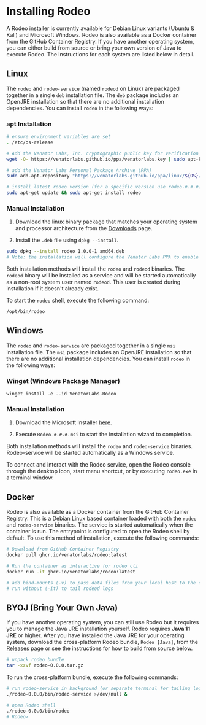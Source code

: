 # Installing Rodeo

A Rodeo installer is currently available for Debian Linux variants (Ubuntu & Kali) and Microsoft Windows. Rodeo is also available as a Docker container from the GitHub Container Registry. If you have another operating system, you can either build from source or bring your own version of Java to execute Rodeo. The instructions for each system are listed below in detail.

## Linux

The `rodeo` and `rodeo-service` (named `rodeod` on Linux) are packaged together in a single `deb` installation file. The `deb` package includes an OpenJRE installation so that there are no additional installation dependencies. You can install `rodeo` in the following ways:

### apt Installation

```sh
# ensure environment variables are set
. /etc/os-release

# Add the Venator Labs, Inc. cryptographic public key for verification
wget -O- https://venatorlabs.github.io/ppa/venatorlabs.key | sudo apt-key add -

# add the Venator Labs Personal Package Archive (PPA)
sudo add-apt-repository "https://venatorlabs.github.io/ppa/linux/${OS}/${codename}"

# install latest rodeo version (for a specific version use rodeo-#.#.#)
sudo apt-get update && sudo apt-get install rodeo
```

### Manual Installation

1. Download the linux binary package that matches your operating system and processor architecture from the [Downloads](https://venatorlabs.github.io/ppa/linux) page.

2. Install the `.deb` file using `dpkg --install`.

```sh
sudo dpkg --install rodeo_1.0.0-1_amd64.deb
# Note: the installation will configure the Venator Labs PPA to enable updates
```

Both installation methods will install the `rodeo` and `rodeod` binaries. The `rodeod` binary will be installed as a service and will be started automatically as a non-root system user named `rodeod`. This user is created during installation if it doesn't already exist.

To start the `rodeo` shell, execute the following command:

```sh
/opt/bin/rodeo
```

## Windows

The `rodeo` and `rodeo-service` are packaged together in a single `msi` installation file. The `msi` package includes an OpenJRE installation so that there are no additional installation dependencies. You can install `rodeo` in the following ways:

### Winget (Windows Package Manager)

```pwsh
winget install -e --id VenatorLabs.Rodeo
```

### Manual Installation

1. Download the Microsoft Installer [here](https://venatorlabs.github.io/ppa/windows/).

2. Execute `Rodeo-#.#.#.msi` to start the installation wizard to completion.

Both installation methods will install the `rodeo` and `rodeo-service` binaries. Rodeo-service will be started automatically as a Windows service.

To connect and interact with the Rodeo service, open the Rodeo console through the desktop icon, start menu shortcut, or by executing `rodeo.exe` in a terminal window.

## Docker

Rodeo is also available as a Docker container from the GitHub Container Registry. This is a Debian Linux based container loaded with both the `rodeo` and `rodeo-service` binaries. The service is started automatically when the container is run. The entrypoint is configured to open the Rodeo shell by default. To use this method of installation, execute the following commands:

```sh
# Download from GitHub Container Registry
docker pull ghcr.io/venatorlabs/rodeo:latest

# Run the container as interactive for rodeo cli
docker run -it ghcr.io/venatorlabs/rodeo:latest

# add bind-mounts (-v) to pass data files from your local host to the container
# run without (-it) to tail rodeod logs
```

## BYOJ (Bring Your Own Java)

If you have another operating system, you can still use Rodeo but it requires you to manage the Java JRE installation yourself. Rodeo requires **Java 11 JRE** or higher. After you have installed the Java JRE for your operating system, download the cross-platform Rodeo bundle, `Rodeo [Java]`, from the [Releases](https://github.com/VenatorLabs/rodeo/releases) page or see the instructions for how to build from source below.

```sh
# unpack rodeo bundle
tar -xzvf rodeo-0.0.0.tar.gz
```

To run the cross-platform bundle, execute the following commands:

```sh
# run rodeo-service in background (or separate terminal for tailing logs)
./rodeo-0.0.0/bin/rodeo-service >/dev/null &

# open Rodeo shell
./rodeo-0.0.0/bin/rodeo
# Rodeo>
```
